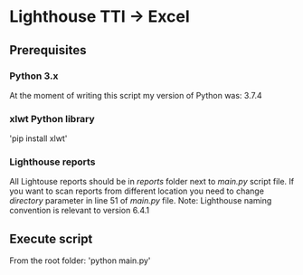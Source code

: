 # Lighthouse TTI -> Excel

## Prerequisites
### Python 3.x
At the moment of writing this script my version of Python was: 3.7.4

### xlwt Python library
'pip install xlwt'

### Lighthouse reports
All Lightouse reports should be in *reports* folder next to *main.py* script file. If you want to scan reports from different location you need to change *directory* parameter in line 51 of *main.py* file.
Note: Lighthouse naming convention is relevant to version 6.4.1

## Execute script
From the root folder:
'python main.py'